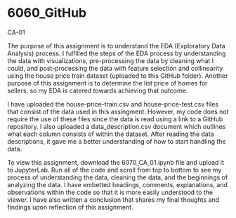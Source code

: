 # 6060_GitHub

CA-01

The purpose of this assignment is to understand the EDA (Exploratory Data Analysis) process. I fulfilled the steps of the EDA process by understanding the data with visualizations, pre-processing the data by cleaning what I could, and post-processing the data with feature selection and collinearity using the house price train dataset (uploaded to this GitHub folder). Another purpose of this assignment is to determine the list price of homes for sellers, so my EDA is catered towards achieving that outcome. 

I have uploaded the house-price-train.csv and house-price-test.csv files that consist of the data used in this assingment. However, my code does not require the use of these files since the data is read using a link to a GitHub repository. I also uploaded a data_description.csv document which outlines what each column consists of within the dataset. After reading the data descriptions, it gave me a better understanding of how to start handling the data.

To view this assignment, download the 6070_CA_01.ipynb file and upload it to JupyterLab. Run all of the code and scroll from top to bottom to see my process of understanding the data, cleaning the data, and the beginnings of analyzing the data. I have embetted headings, comments, explanations, and observations within the code so that it is more easily understood to the viewer. I have also written a conclusion that shares my final thoughts and findings upon reflection of this assignment.
